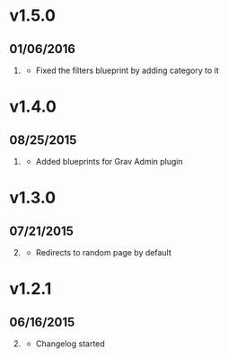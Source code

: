 # v1.5.0
## 01/06/2016

1. [](#bugfix)
    * Fixed the filters blueprint by adding category to it

# v1.4.0
## 08/25/2015

1. [](#improved)
    * Added blueprints for Grav Admin plugin

# v1.3.0
## 07/21/2015

2. [](#new)
    * Redirects to random page by default
    
# v1.2.1
## 06/16/2015

2. [](#new)
    * Changelog started

